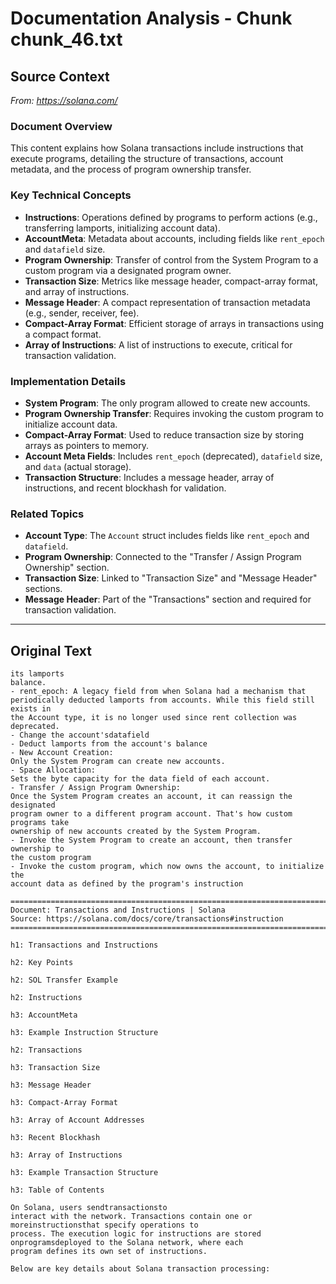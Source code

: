 # Documentation Analysis - Chunk chunk_46.txt

## Source Context
*From: https://solana.com/*

### Document Overview  
This content explains how Solana transactions include instructions that execute programs, detailing the structure of transactions, account metadata, and the process of program ownership transfer.  

### Key Technical Concepts  
- **Instructions**: Operations defined by programs to perform actions (e.g., transferring lamports, initializing account data).  
- **AccountMeta**: Metadata about accounts, including fields like `rent_epoch` and `datafield` size.  
- **Program Ownership**: Transfer of control from the System Program to a custom program via a designated program owner.  
- **Transaction Size**: Metrics like message header, compact-array format, and array of instructions.  
- **Message Header**: A compact representation of transaction metadata (e.g., sender, receiver, fee).  
- **Compact-Array Format**: Efficient storage of arrays in transactions using a compact format.  
- **Array of Instructions**: A list of instructions to execute, critical for transaction validation.  

### Implementation Details  
- **System Program**: The only program allowed to create new accounts.  
- **Program Ownership Transfer**: Requires invoking the custom program to initialize account data.  
- **Compact-Array Format**: Used to reduce transaction size by storing arrays as pointers to memory.  
- **Account Meta Fields**: Includes `rent_epoch` (deprecated), `datafield` size, and `data` (actual storage).  
- **Transaction Structure**: Includes a message header, array of instructions, and recent blockhash for validation.  

### Related Topics  
- **Account Type**: The `Account` struct includes fields like `rent_epoch` and `datafield`.  
- **Program Ownership**: Connected to the "Transfer / Assign Program Ownership" section.  
- **Transaction Size**: Linked to "Transaction Size" and "Message Header" sections.  
- **Message Header**: Part of the "Transactions" section and required for transaction validation.

---

## Original Text
```
its lamports
balance.
- rent_epoch: A legacy field from when Solana had a mechanism that
periodically deducted lamports from accounts. While this field still exists in
the Account type, it is no longer used since rent collection was deprecated.
- Change the account'sdatafield
- Deduct lamports from the account's balance
- New Account Creation:
Only the System Program can create new accounts.
- Space Allocation:
Sets the byte capacity for the data field of each account.
- Transfer / Assign Program Ownership:
Once the System Program creates an account, it can reassign the designated
program owner to a different program account. That's how custom programs take
ownership of new accounts created by the System Program.
- Invoke the System Program to create an account, then transfer ownership to
the custom program
- Invoke the custom program, which now owns the account, to initialize the
account data as defined by the program's instruction

================================================================================
Document: Transactions and Instructions | Solana
Source: https://solana.com/docs/core/transactions#instruction
================================================================================

h1: Transactions and Instructions

h2: Key Points

h2: SOL Transfer Example

h2: Instructions

h3: AccountMeta

h3: Example Instruction Structure

h2: Transactions

h3: Transaction Size

h3: Message Header

h3: Compact-Array Format

h3: Array of Account Addresses

h3: Recent Blockhash

h3: Array of Instructions

h3: Example Transaction Structure

h3: Table of Contents

On Solana, users sendtransactionsto
interact with the network. Transactions contain one or moreinstructionsthat specify operations to
process. The execution logic for instructions are stored onprogramsdeployed to the Solana network, where each
program defines its own set of instructions.

Below are key details about Solana transaction processing:

```